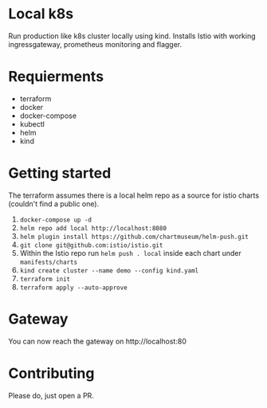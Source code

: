 # Local k8s
Run production like k8s cluster locally using kind. Installs Istio with working ingressgateway, prometheus monitoring and flagger.

# Requierments

- terraform
- docker
- docker-compose
- kubectl
- helm
- kind

# Getting started
The terraform assumes there is a local helm repo as a source for istio charts (couldn't find a public one).

1. `docker-compose up -d`
2. `helm repo add local http://localhost:8080`
3. `helm plugin install https://github.com/chartmuseum/helm-push.git`
4. `git clone git@github.com:istio/istio.git`
5. Within the Istio repo run `helm push . local` inside each chart under `manifests/charts`
6. `kind create cluster --name demo --config kind.yaml`
7. `terraform init`
8. `terraform apply --auto-approve`

# Gateway
You can now reach the gateway on http://localhost:80 

# Contributing
Please do, just open a PR.